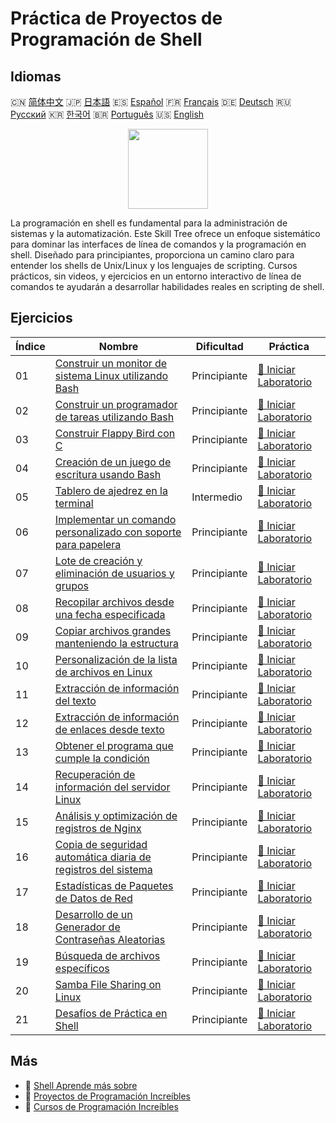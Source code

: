 # Práctica de Proyectos de Programación de Shell

## Idiomas

🇨🇳 [简体中文](README_zh.md) 🇯🇵 [日本語](README_ja.md) 🇪🇸 [Español](README_es.md) 🇫🇷 [Français](README_fr.md) 🇩🇪 [Deutsch](README_de.md) 🇷🇺 [Русский](README_ru.md) 🇰🇷 [한국어](README_ko.md) 🇧🇷 [Português](README_pt.md) 🇺🇸 [English](README.md) 

<div align="center">
<img width="128px" src="https://file.labex.io/path/FaVTnI4iqZP0.png">
</div>

La programación en shell es fundamental para la administración de sistemas y la automatización. Este Skill Tree ofrece un enfoque sistemático para dominar las interfaces de línea de comandos y la programación en shell. Diseñado para principiantes, proporciona un camino claro para entender los shells de Unix/Linux y los lenguajes de scripting. Cursos prácticos, sin videos, y ejercicios en un entorno interactivo de línea de comandos te ayudarán a desarrollar habilidades reales en scripting de shell.

## Ejercicios

|   Índice | Nombre                                                                                                                                    | Dificultad   | Práctica                                                                                                     |
|----------|-------------------------------------------------------------------------------------------------------------------------------------------|--------------|--------------------------------------------------------------------------------------------------------------|
|       01 | [Construir un monitor de sistema Linux utilizando Bash](https://labex.io/es/courses/project-build-a-linux-system-monitor-using-bash)      | Principiante | [🚀 Iniciar Laboratorio](https://labex.io/es/courses/project-build-a-linux-system-monitor-using-bash)        |
|       02 | [Construir un programador de tareas utilizando Bash](https://labex.io/es/courses/project-build-a-task-scheduler-using-bash)               | Principiante | [🚀 Iniciar Laboratorio](https://labex.io/es/courses/project-build-a-task-scheduler-using-bash)              |
|       03 | [Construir Flappy Bird con C](https://labex.io/es/courses/project-building-flappy-bird-using-c)                                           | Principiante | [🚀 Iniciar Laboratorio](https://labex.io/es/courses/project-building-flappy-bird-using-c)                   |
|       04 | [Creación de un juego de escritura usando Bash](https://labex.io/es/courses/project-creating-a-typing-game-using-bash)                    | Principiante | [🚀 Iniciar Laboratorio](https://labex.io/es/courses/project-creating-a-typing-game-using-bash)              |
|       05 | [Tablero de ajedrez en la terminal](https://labex.io/es/courses/project-chess-board-in-terminal)                                          | Intermedio   | [🚀 Iniciar Laboratorio](https://labex.io/es/courses/project-chess-board-in-terminal)                        |
|       06 | [Implementar un comando personalizado con soporte para papelera](https://labex.io/es/courses/project-avoid-accidental-deletion)           | Principiante | [🚀 Iniciar Laboratorio](https://labex.io/es/courses/project-avoid-accidental-deletion)                      |
|       07 | [Lote de creación y eliminación de usuarios y grupos](https://labex.io/es/courses/project-bulk-creation-and-deletion-of-users-and-groups) | Principiante | [🚀 Iniciar Laboratorio](https://labex.io/es/courses/project-bulk-creation-and-deletion-of-users-and-groups) |
|       08 | [Recopilar archivos desde una fecha especificada](https://labex.io/es/courses/project-collect-files-from-specified-time)                  | Principiante | [🚀 Iniciar Laboratorio](https://labex.io/es/courses/project-collect-files-from-specified-time)              |
|       09 | [Copiar archivos grandes manteniendo la estructura](https://labex.io/es/courses/project-copy-specified-files)                             | Principiante | [🚀 Iniciar Laboratorio](https://labex.io/es/courses/project-copy-specified-files)                           |
|       10 | [Personalización de la lista de archivos en Linux](https://labex.io/es/courses/project-directory-size)                                    | Principiante | [🚀 Iniciar Laboratorio](https://labex.io/es/courses/project-directory-size)                                 |
|       11 | [Extracción de información del texto](https://labex.io/es/courses/project-extracting-information-from-text)                               | Principiante | [🚀 Iniciar Laboratorio](https://labex.io/es/courses/project-extracting-information-from-text)               |
|       12 | [Extracción de información de enlaces desde texto](https://labex.io/es/courses/project-extracting-link-information-from-text)             | Principiante | [🚀 Iniciar Laboratorio](https://labex.io/es/courses/project-extracting-link-information-from-text)          |
|       13 | [Obtener el programa que cumple la condición](https://labex.io/es/courses/project-get-program-that-satisfies-the-condition)               | Principiante | [🚀 Iniciar Laboratorio](https://labex.io/es/courses/project-get-program-that-satisfies-the-condition)       |
|       14 | [Recuperación de información del servidor Linux](https://labex.io/es/courses/project-get-system-information)                              | Principiante | [🚀 Iniciar Laboratorio](https://labex.io/es/courses/project-get-system-information)                         |
|       15 | [Análisis y optimización de registros de Nginx](https://labex.io/es/courses/project-log-analysis)                                         | Principiante | [🚀 Iniciar Laboratorio](https://labex.io/es/courses/project-log-analysis)                                   |
|       16 | [Copia de seguridad automática diaria de registros del sistema](https://labex.io/es/courses/project-log-backup)                           | Principiante | [🚀 Iniciar Laboratorio](https://labex.io/es/courses/project-log-backup)                                     |
|       17 | [Estadísticas de Paquetes de Datos de Red](https://labex.io/es/courses/project-network-data-packet-statistics)                            | Principiante | [🚀 Iniciar Laboratorio](https://labex.io/es/courses/project-network-data-packet-statistics)                 |
|       18 | [Desarrollo de un Generador de Contraseñas Aleatorias](https://labex.io/es/courses/project-password-generator)                            | Principiante | [🚀 Iniciar Laboratorio](https://labex.io/es/courses/project-password-generator)                             |
|       19 | [Búsqueda de archivos específicos](https://labex.io/es/courses/project-searching-for-specific-files)                                      | Principiante | [🚀 Iniciar Laboratorio](https://labex.io/es/courses/project-searching-for-specific-files)                   |
|       20 | [Samba File Sharing on Linux](https://labex.io/es/courses/project-samba-file-sharing-on-linux)                                            | Principiante | [🚀 Iniciar Laboratorio](https://labex.io/es/courses/project-samba-file-sharing-on-linux)                    |
|       21 | [Desafíos de Práctica en Shell](https://labex.io/es/courses/shell-practice-challenges)                                                    | Principiante | [🚀 Iniciar Laboratorio](https://labex.io/es/courses/shell-practice-challenges)                              |

## Más

- 🔗 [Shell Aprende más sobre](https://labex.io/es/skilltrees/shell)
- 🔗 [Proyectos de Programación Increíbles](https://github.com/labex-labs/awesome-programming-projects)
- 🔗 [Cursos de Programación Increíbles](https://github.com/labex-labs/awesome-programming-courses)

